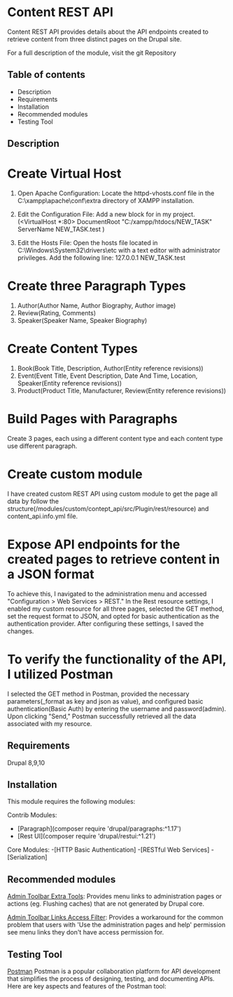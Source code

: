 # Content REST API

Content REST API provides details about the API endpoints created to retrieve content from three distinct pages on the Drupal site.

For a full description of the module, visit the git Repository
<!-- Git Repo -->

## Table of contents

- Description
- Requirements
- Installation
- Recommended modules
- Testing Tool

## Description

# Create Virtual Host #

1. Open Apache Configuration: Locate the httpd-vhosts.conf file in the C:\xampp\apache\conf\extra directory of XAMPP installation.

2. Edit the Configuration File: Add a new <VirtualHost> block for in my project.
(<VirtualHost *:80>
    DocumentRoot "C:/xampp/htdocs/NEW_TASK"
    ServerName NEW_TASK.test
</VirtualHost>)

3. Edit the Hosts File: Open the hosts file located in C:\Windows\System32\drivers\etc with a text editor with administrator privileges. Add the following line:
127.0.0.1 NEW_TASK.test

# Create three Paragraph Types #
1. 	Author(Author Name, Author Biography, Author image)
2. 	Review(Rating, Comments)
3. 	Speaker(Speaker Name, Speaker Biography)

# Create Content Types #
1. Book(Book Title, Description, Author(Entity reference revisions))
2. Event(Event Title, Event Description, Date And Time, Location, Speaker(Entity reference revisions))
3. Product(Product Title, Manufacturer, Review(Entity reference revisions))

# Build Pages with Paragraphs #
Create 3 pages, each using a different content type and each content type use different paragraph.

# Create custom module #
I have created custom REST API using custom module to get the page all data by follow the structure(/modules/custom/contept_api/src/Plugin/rest/resource) and content_api.info.yml file. 

# Expose API endpoints for the created pages to retrieve content in a JSON format #

To achieve this, I navigated to the administration menu and accessed "Configuration > Web Services > REST." In the Rest resource settings, I enabled my custom resource for all three pages, selected the GET method, set the request format to JSON, and opted for basic authentication as the authentication provider. After configuring these settings, I saved the changes.

# To verify the functionality of the API, I utilized Postman #

I selected the GET method in Postman, provided the necessary parameters(_format as key and json as value), and configured basic authentication(Basic Auth) by entering the username and password(admin). Upon clicking "Send," Postman successfully retrieved all the data associated with my resource.

## Requirements

Drupal 8,9,10

## Installation
This module requires the following modules:

Contrib Modules: 
- [Paragraph](composer require 'drupal/paragraphs:^1.17')
- [Rest UI](composer require 'drupal/restui:^1.21')

Core Modules:
-[HTTP Basic Authentication]
-[RESTful Web Services]
-[Serialization]

## Recommended modules

[Admin Toolbar Extra Tools](https://www.drupal.org/project/admin_toolbar):
Provides menu links to administration pages or actions (eg. Flushing caches)
that are not generated by Drupal core.

[Admin Toolbar Links Access Filter](https://www.drupal.org/node/2474539):
Provides a workaround for the common problem that users with
'Use the administration pages and help' permission see menu links they don't
have access permission for.

## Testing Tool

[Postman](https://www.postman.com/downloads/)
Postman is a popular collaboration platform for API development that simplifies the process of designing, testing, and documenting APIs. Here are key aspects and features of the Postman tool:











